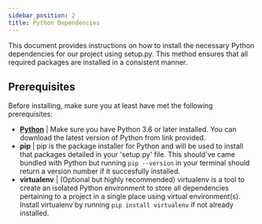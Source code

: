 ```yaml
---
sidebar_position: 2
title: Python Dependencies
---
```


This document provides instructions on how to install the necessary Python dependencies for our project using setup.py. This method ensures that all required packages are installed in a consistent manner.

## Prerequisites

Before installing, make sure you at least have met the following prerequisites:

 - **[Python](https://www.python.org/downloads/)** | Make sure you have Python 3.6 or later installed. You can download the latest version of Python from link provided.
 - **pip** | pip is the package installer for Python and will be used to install that packages detailed in your 'setup.py' file. This should've came bundled with Python but running `pip --version` in your terminal should return a version number if it succesfully installed. 
 - **virtualenv** | (Optional but highly recommended) virtualenv is a tool to create an isolated Python environment to store all dependencies pertaining to a project in a single place using virtual environment(s). Install virtualenv by running `pip install virtualenv` if not already installed.
